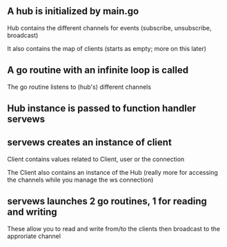 ## A hub is initialized by main.go

Hub contains the different channels for events (subscribe, unsubscribe, broadcast)

It also contains the map of clients (starts as empty; more on this later)

## A go routine with an infinite loop is called

The go routine listens to (hub's) different channels

## Hub instance is passed to function handler servews

## servews creates an instance of client

Client contains values related to Client, user or the connection

The Client also contains an instance of the Hub (really more for accessing the channels while you manage the ws connection)

## servews launches 2 go routines, 1 for reading and writing

These allow you to read and write from/to the clients then broadcast to the approriate channel
